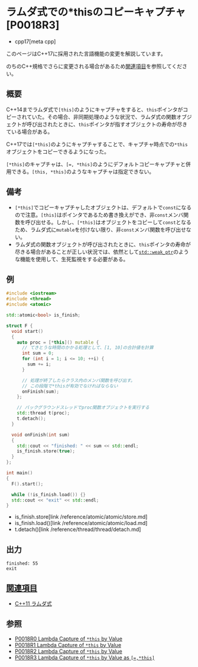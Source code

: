 # ラムダ式での*thisのコピーキャプチャ [P0018R3]
* cpp17[meta cpp]

<!-- start lang caution -->

このページはC++17に採用された言語機能の変更を解説しています。

のちのC++規格でさらに変更される場合があるため[関連項目](#relative-page)を参照してください。

<!-- last lang caution -->

## 概要
C++14までラムダ式で`[this]`のようにキャプチャをすると、`this`ポインタがコピーされていた。その場合、非同期処理のような状況で、ラムダ式の関数オブジェクトが呼び出されたときに、`this`ポインタが指すオブジェクトの寿命が尽きている場合がある。

C++17では`[*this]`のようにキャプチャすることで、キャプチャ時点での`*this`オブジェクトをコピーできるようになった。

`[*this]`のキャプチャは、`[=, *this]`のようにデフォルトコピーキャプチャと併用できる。`[this, *this]`のようなキャプチャは指定できない。


## 備考
- `[*this]`でコピーキャプチャしたオブジェクトは、デフォルトで`const`になるので注意。`[this]`はポインタであるため書き換えができ、非`const`メンバ関数を呼び出せる。しかし、`[*this]`はオブジェクトをコピーして`const`となるため、ラムダ式に`mutable`を付けない限り、非`const`メンバ関数を呼び出せない。
- ラムダ式の関数オブジェクトが呼び出されたときに、`this`ポインタの寿命が尽きる場合があることが正しい状況では、依然として[`std::weak_ptr`](/reference/memory/weak_ptr.md)のような機能を使用して、生死監視をする必要がある。


## 例
```cpp example
#include <iostream>
#include <thread>
#include <atomic>

std::atomic<bool> is_finish;

struct F {
  void start()
  {
    auto proc = [*this]() mutable {
      // てきとうな時間のかかる処理として、[1, 10]の合計値を計算
      int sum = 0;
      for (int i = 1; i <= 10; ++i) {
        sum += i;
      }

      // 処理が終了したらクラス内のメンバ関数を呼び出す。
      // この段階で*thisが有効でなければならない
      onFinish(sum);
    };

    // バックグラウンドスレッドでproc関数オブジェクトを実行する
    std::thread t(proc);
    t.detach();
  }

  void onFinish(int sum)
  {
    std::cout << "finished: " << sum << std::endl;
    is_finish.store(true);
  }
};

int main()
{
  F().start();

  while (!is_finish.load()) {}
  std::cout << "exit" << std::endl;
}
```
* is_finish.store[link /reference/atomic/atomic/store.md]
* is_finish.load()[link /reference/atomic/atomic/load.md]
* t.detach()[link /reference/thread/thread/detach.md]

## 出力
```
finished: 55
exit
```


## <a id="relative-page" href="#relative-page">関連項目</a>
- [C++11 ラムダ式](/lang/cpp11/lambda_expressions.md)


## 参照
- [P0018R0 Lambda Capture of `*this` by Value](http://www.open-std.org/jtc1/sc22/wg21/docs/papers/2015/p0018r0.html)
- [P0018R1 Lambda Capture of `*this` by Value](http://www.open-std.org/jtc1/sc22/wg21/docs/papers/2015/p0018r1.html)
- [P0018R2 Lambda Capture of `*this` by Value](http://www.open-std.org/jtc1/sc22/wg21/docs/papers/2016/p0018r2.html)
- [P0018R3 Lambda Capture of `*this` by Value as `[=,*this]`](http://www.open-std.org/jtc1/sc22/wg21/docs/papers/2016/p0018r3.html)